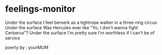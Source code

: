 # feelings-monitor

Under the surface
I feel berserk as a tightrope walker in a three-ring circus
Under the surface
Was Hercules ever like "Yo, I don't wanna fight Cerberus"?
Under the surface
I'm pretty sure I'm worthless if I can't be of service

poerty by : yourMUM
